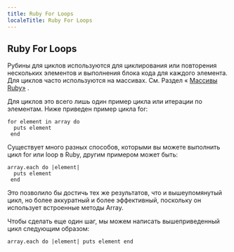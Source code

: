 ```yaml
---
title: Ruby For Loops
localeTitle: Ruby For Loops
---
```

## Ruby For Loops

Рубины для циклов используются для циклирования или повторения нескольких элементов и выполнения блока кода для каждого элемента. Для циклов часто используются на массивах. См. Раздел « [Массивы Ruby»](https://github.com/freeCodeCamp/guides/blob/master/src/pages/ruby/ruby-arrays/index.md) .

Для циклов это всего лишь один пример цикла или итерации по элементам. Ниже приведен пример цикла for:
```
for element in array do
  puts element
 end
```

Существует много разных способов, которыми вы можете выполнить цикл for или loop в Ruby, другим примером может быть:
```
array.each do |element|
  puts element
 end
```

Это позволило бы достичь тех же результатов, что и вышеупомянутый цикл, но более аккуратный и более эффективный, поскольку он использует встроенные методы Array.

Чтобы сделать еще один шаг, мы можем написать вышеприведенный цикл следующим образом:
```
array.each do |element| puts element end

```
